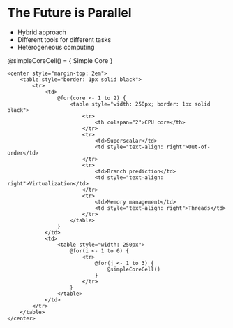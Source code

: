 The Future is Parallel
======================

- Hybrid approach
- Different tools for different tasks
- Heterogeneous computing

<div>
    @simpleCoreCell() = {
        <td style="border: 1px solid black; text-align: center">Simple Core</td>
    }

    <center style="margin-top: 2em">
        <table style="border: 1px solid black">
            <tr>
                <td>
                    @for(core <- 1 to 2) {
                        <table style="width: 250px; border: 1px solid black">
                            <tr>
                                <th colspan="2">CPU core</th>
                            </tr>
                            <tr>
                                <td>Superscalar</td>
                                <td style="text-align: right">Out-of-order</td>
                            </tr>
                            <tr>
                                <td>Branch prediction</td>
                                <td style="text-align: right">Virtualization</td>
                            </tr>
                            <tr>
                                <td>Memory management</td>
                                <td style="text-align: right">Threads</td>
                            </tr>
                        </table>
                    }
                </td>
                <td>
                    <table style="width: 250px">
                        @for(i <- 1 to 6) {
                            <tr>
                                @for(j <- 1 to 3) {
                                    @simpleCoreCell()
                                }
                            </tr>
                        }
                    </table>
                </td>
            </tr>
        </table>
    </center>
</div>
